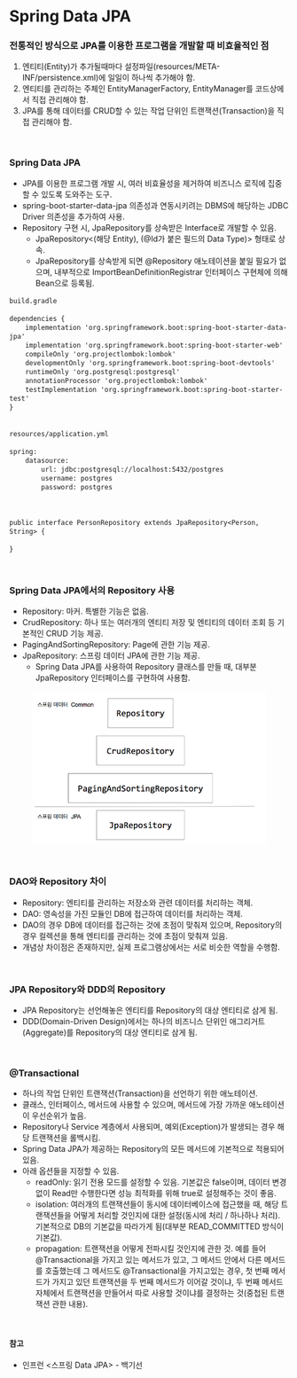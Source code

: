 # Spring Data JPA

### 전통적인 방식으로 JPA를 이용한 프로그램을 개발할 때 비효율적인 점
1. 엔티티(Entity)가 추가될때마다 설정파일(resources/META-INF/persistence.xml)에 일일이 하나씩 추가해야 함.
2. 엔티티를 관리하는 주체인 EntityManagerFactory, EntityManager를 코드상에서 직접 관리해야 함.
3. JPA를 통해 데이터를 CRUD할 수 있는 작업 단위인 트랜잭션(Transaction)을 직접 관리해야 함.

<br>

### Spring Data JPA
*	JPA를 이용한 프로그램 개발 시, 여러 비효율성을 제거하여 비즈니스 로직에 집중할 수 있도록 도와주는 도구.
* spring-boot-starter-data-jpa 의존성과 연동시키려는 DBMS에 해당하는 JDBC Driver 의존성을 추가하여 사용.
* Repository 구현 시, JpaRepository를 상속받은 Interface로 개발할 수 있음.
	* JpaRepository<(해당 Entity), (@Id가 붙은 필드의 Data Type)> 형태로 상속.
	* JpaRepository를 상속받게 되면 @Repository 애노테이션을 붙일 필요가 없으며, 내부적으로 ImportBeanDefinitionRegistrar 인터페이스 구현체에 의해 Bean으로 등록됨.

```
build.gradle

dependencies {
    implementation 'org.springframework.boot:spring-boot-starter-data-jpa'
    implementation 'org.springframework.boot:spring-boot-starter-web'
    compileOnly 'org.projectlombok:lombok'
    developmentOnly 'org.springframework.boot:spring-boot-devtools'
    runtimeOnly 'org.postgresql:postgresql'
    annotationProcessor 'org.projectlombok:lombok'
    testImplementation 'org.springframework.boot:spring-boot-starter-test'
}


resources/application.yml

spring:
	datasource:
		url: jdbc:postgresql://localhost:5432/postgres
		username: postgres
		password: postgres



public interface PersonRepository extends JpaRepository<Person, String> {

}

```

<br>

### Spring Data JPA에서의 Repository 사용
* Repository: 마커. 특별한 기능은 없음.
* CrudRepository: 하나 또는 여러개의 엔티티 저장 및 엔티티의 데이터 조회 등 기본적인 CRUD 기능 제공.
* PagingAndSortingRepository: Page에 관한 기능 제공.
* JpaRepository: 스프링 데이터 JPA에 관한 기능 제공.
	* Spring Data JPA를 사용하여 Repository 클래스를 만들 때, 대부분 JpaRepository 인터페이스를 구현하여 사용함.

<figure><img src="./images/jpa-repository.png" alt=""></figure>

<br>

### DAO와 Repository 차이
* Repository: 엔티티를 관리하는 저장소와 관련 데이터를 처리하는 객체.
* DAO: 영속성을 가진 모듈인 DB에 접근하여 데이터를 처리하는 객체.
* DAO의 경우 DB에 데이터를 접근하는 것에 초점이 맞춰져 있으며, Repository의 경우 컬렉션을 통해 엔티티를 관리하는 것에 초점이 맞춰져 있음.
*	개념상 차이점은 존재하지만, 실제 프로그램상에서는 서로 비슷한 역할을 수행함.

<br>

### JPA Repository와 DDD의 Repository
* JPA Repository는 선언해놓은 엔티티를 Repository의 대상 엔티티로 삼게 됨.
* DDD(Domain-Driven Design)에서는 하나의 비즈니스 단위인 애그리거트(Aggregate)를 Repository의 대상 엔티티로 삼게 됨.

<br>

### @Transactional
* 하나의 작업 단위인 트랜잭션(Transaction)을 선언하기 위한 애노테이션.
* 클래스, 인터페이스, 메서드에 사용할 수 있으며, 메서드에 가장 가까운 애노테이션이 우선순위가 높음.
* Repository나 Service 계층에서 사용되며, 예외(Exception)가 발생되는 경우 해당 트랜잭션을 롤백시킴.
* Spring Data JPA가 제공하는 Repository의 모든 메서드에 기본적으로 적용되어 있음.
* 아래 옵션들을 지정할 수 있음.
	* readOnly: 읽기 전용 모드를 설정할 수 있음. 기본값은 false이며, 데이터 변경없이 Read만 수행한다면 성능 최적화를 위해 true로 설정해주는 것이 좋음.
	* isolation: 여러개의 트랜잭션들이 동시에 데이터베이스에 접근했을 때, 해당 트랜잭션들을 어떻게 처리할 것인지에 대한 설정(동시에 처리 / 하나하나 처리). 기본적으로 DB의 기본값을 따라가게 됨(대부분 READ_COMMITTED 방식이 기본값).
	* propagation: 트랜잭션을 어떻게 전파시킬 것인지에 관한 것. 예를 들어 @Transactional을 가지고 있는 메서드가 있고, 그 메서드 안에서 다른 메서드를 호출했는데 그 메서드도 @Transactional을 가지고있는 경우, 첫 번째 메서드가 가지고 있던 트랜잭션을 두 번째 메서드가 이어갈 것이냐, 두 번째 메서드 자체에서 트랜잭션을 만들어서 따로 사용할 것이냐를 결정하는 것(중첩된 트랜잭션 관한 내용).

<br>

#### 참고
* 인프런 <스프링 Data JPA> - 백기선
